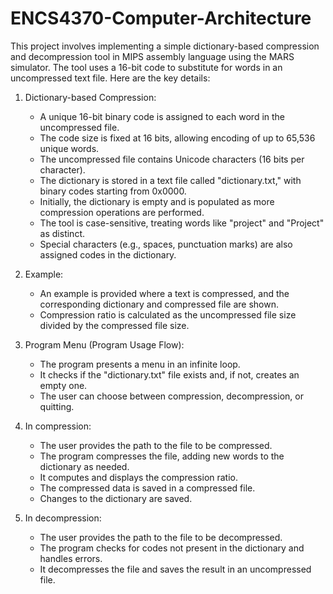 # ENCS4370-Computer-Architecture
This project involves implementing a simple dictionary-based compression and decompression tool in MIPS assembly language using the MARS simulator. The tool uses a 16-bit code to substitute for words in an uncompressed text file. Here are the key details:

1) Dictionary-based Compression:
    * A unique 16-bit binary code is assigned to each word in the uncompressed file.
    * The code size is fixed at 16 bits, allowing encoding of up to 65,536 unique words.
    * The uncompressed file contains Unicode characters (16 bits per character).
    * The dictionary is stored in a text file called "dictionary.txt," with binary codes starting from 0x0000.
    * Initially, the dictionary is empty and is populated as more compression operations are performed.
    * The tool is case-sensitive, treating words like "project" and "Project" as distinct.
    * Special characters (e.g., spaces, punctuation marks) are also assigned codes in the dictionary.
  
2) Example:
   * An example is provided where a text is compressed, and the corresponding dictionary and compressed file are shown.
   * Compression ratio is calculated as the uncompressed file size divided by the compressed file size.

3) Program Menu (Program Usage Flow):
   * The program presents a menu in an infinite loop.
   * It checks if the "dictionary.txt" file exists and, if not, creates an empty one.
   * The user can choose between compression, decompression, or quitting.
     
4) In compression:
   * The user provides the path to the file to be compressed.
   * The program compresses the file, adding new words to the dictionary as needed.
   * It computes and displays the compression ratio.
   * The compressed data is saved in a compressed file.
   * Changes to the dictionary are saved.
      
5) In decompression:
    * The user provides the path to the file to be decompressed.
    * The program checks for codes not present in the dictionary and handles errors.
    * It decompresses the file and saves the result in an uncompressed file.

